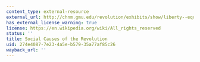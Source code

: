 ```yaml
---
content_type: external-resource
external_url: http://chnm.gmu.edu/revolution/exhibits/show/liberty--equality--fraternity/social-causes-of-revolution
has_external_license_warning: true
license: https://en.wikipedia.org/wiki/All_rights_reserved
status: ''
title: Social Causes of the Revolution
uid: 274e4087-7e23-4a5e-b579-35a77af85c26
wayback_url: ''
---
```

